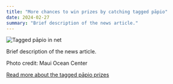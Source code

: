 ```yaml
---
title: "More chances to win prizes by catching tagged pāpio"
date: 2024-02-27
summary: "Brief description of the news article."
---
```


![Tagged pāpio in net](/images/manoa-himb-papio-maui-9.jpeg)

Brief description of the news article.

Photo credit: Maui Ocean Center

[Read more about the tagged pāpio prizes](https://www.hawaii.edu/news/2024/02/27/more-chances-win-prizes-catch-papio/)